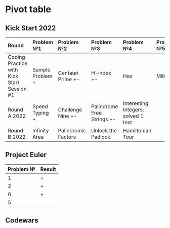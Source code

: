 # Pivot table
## Kick Start 2022
| Round                                      | Problem №1       | Problem №2        | Problem №3                 | Problem №4                          | Problem №5 |
|:-------------------------------------------|:-----------------|:------------------|:---------------------------|:------------------------------------|:-----------|
| Coding Practice with Kick Start Session #1 | Sample Problem + | Centauri Prime +- | H-index +-                 | Hex                                 | Milk Tea   |
| Round A 2022                               | Speed Typing +   | Challenge Nine +- | Palindrome Free Strings +- | Interesting Integers: solved 1 test |            |
|Round B 2022                               |Infinity Area|Palindromic Factors|Unlock the Padlock|Hamiltonian Tour|

## Project Euler
| Problem № | Result |
|-----------|--------|
| 1         | +      |
| 2         | +      |
| 6         | +      |
| 5         |        |

## Codewars